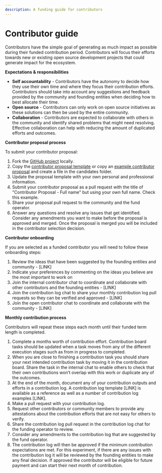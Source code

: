 ```yaml
---
description: A funding guide for contributors
---
```


# Contributor guide

Contributors have the simple goal of generating as much impact as possible during their funded contribution period. Contributors will focus their efforts towards new or existing open source development projects that could generate impact for the ecosystem.



**Expectations & responsibilities**

* **Self accountability** - Contributors have the autonomy to decide how they use their own time and where they focus their contribution efforts. Contributors should take into account any suggestions and feedback provided by the community and founding entities when deciding how to best allocate their time.
* **Open source** - Contributors can only work on open source initiatives as these solutions can then be used by the entire community.
* **Collaboration** - Contributors are expected to collaborate with others in the community and identify shared problems that might need resolving. Effective collaboration can help with reducing the amount of duplicated efforts and outcomes.



**Contributor proposal process**

To submit your contributor proposal:

1. Fork the [GitHub project](https://github.com/web3association/contributor-funding-experiment-example) locally.
2. Copy the [contributor proposal template](https://github.com/web3association/contributor-funding/blob/main/contributor-funding-experiment/templates/forms/contributor-proposal.md) or copy an [example contributor proposal](https://github.com/web3association/contributor-funding-experiment-example/tree/main/current-funding-round/candidates) and create a file in the candidates folder.
3. Update the proposal template with your own personal and professional information.
4. Submit your contributor proposal as a pull request with the title of "Contributor Proposal - Full name" but using your own full name. Check this example.
5. Share your proposal pull request to the community and the fund operator.&#x20;
6. Answer any questions and resolve any issues that get identified. Consider any amendments you want to make before the proposal is approved and merged. Once the proposal is merged you will be included in the contributor selection decision.



**Contributor onboarding**

If you are selected as a funded contributor you will need to follow these onboarding steps:

1. Review the ideas that have been suggested by the founding entities and community - \[LINK]
2. Indicate your preferences by commenting on the ideas you believe are the most important to work on
3. Join the internal contributor chat to coordinate and collaborate with other contributors and the founding entities - \[LINK]
4. Join the contribution log chat to share your monthly contribution log pull requests so they can be verified and approved - \[LINK]
5. Join the open contributor chat to coordinate and collaborate with the community - \[LINK]



**Monthly contribution process**

Contributors will repeat these steps each month until their funded term length is completed.

1. Complete a months worth of contribution effort. Contribution board tasks should be updated when a task moves from any of the different execution stages such as from in progress to completed.
2. When you are close to finishing a contribution task you should share your next intended contribution task by moving it in the contribution board. Share the task in the internal chat to enable others to check that their own contributions won’t overlap with this work or duplicate any of the outcomes.
3. At the end of the month, document any of your contribution outputs and efforts in a contribution log. A contribution log template \[LINK] is available as a reference as well as a number of contribution log examples \[LINK].
4. Make a pull request with your contribution log.
5. Request other contributors or community members to provide any attestations about the contribution efforts that are not easy for others to verify.
6. Share the contribution log pull request in the contribution log chat for the funding operator to review.
7. Consider any amendments to the contribution log that are suggested by the fund operator.
8. The contribution log will then be approved if the minimum contribution expectations are met. For this experiment, if there are any issues with the contribution log it will be reviewed by the founding entities to make any final decision. If approved the contributor will be eligible for future payment and can start their next month of contribution.
